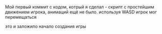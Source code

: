 Мой первый коммит с кодом, котрый я сделал - скрипт с простейшим движением игрока, анимаций ещё не было. используя WASD игрок мог перемещаться

это и заложило начало создания игры